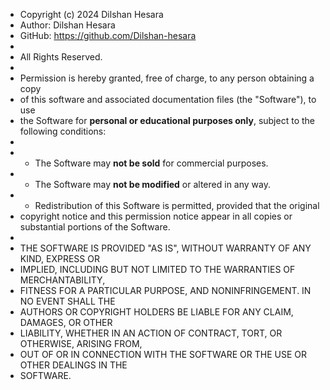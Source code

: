  * Copyright (c) 2024 Dilshan Hesara
 * Author: Dilshan Hesara
 * GitHub: https://github.com/Dilshan-hesara
 *
 * All Rights Reserved.
 *
 * Permission is hereby granted, free of charge, to any person obtaining a copy
 * of this software and associated documentation files (the "Software"), to use
 * the Software for **personal or educational purposes only**, subject to the following conditions:
 *
 * - The Software may **not be sold** for commercial purposes.
 * - The Software may **not be modified** or altered in any way.
 * - Redistribution of this Software is permitted, provided that the original
 *   copyright notice and this permission notice appear in all copies or substantial portions of the Software.
 *
 * THE SOFTWARE IS PROVIDED "AS IS", WITHOUT WARRANTY OF ANY KIND, EXPRESS OR
 * IMPLIED, INCLUDING BUT NOT LIMITED TO THE WARRANTIES OF MERCHANTABILITY,
 * FITNESS FOR A PARTICULAR PURPOSE, AND NONINFRINGEMENT. IN NO EVENT SHALL THE
 * AUTHORS OR COPYRIGHT HOLDERS BE LIABLE FOR ANY CLAIM, DAMAGES, OR OTHER
 * LIABILITY, WHETHER IN AN ACTION OF CONTRACT, TORT, OR OTHERWISE, ARISING FROM,
 * OUT OF OR IN CONNECTION WITH THE SOFTWARE OR THE USE OR OTHER DEALINGS IN THE
 * SOFTWARE.
